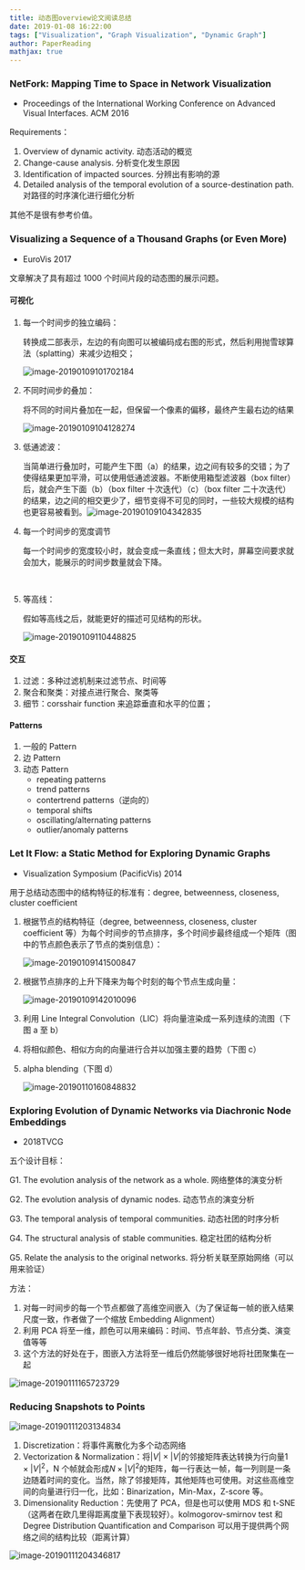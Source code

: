 ```yaml
---
title: 动态图overview论文阅读总结
date: 2019-01-08 16:22:00
tags: ["Visualization", "Graph Visualization", "Dynamic Graph"]
author: PaperReading
mathjax: true
---
```


### NetFork: Mapping Time to Space in Network Visualization

-   Proceedings of the International Working Conference on Advanced Visual Interfaces. ACM 2016

Requirements：

1. Overview of dynamic activity. 动态活动的概览
2. Change-cause analysis. 分析变化发生原因
3. Identification of impacted sources. 分辨出有影响的源
4. Detailed analysis of the temporal evolution of a source-destination path. 对路径的时序演化进行细化分析

其他不是很有参考价值。

### Visualizing a Sequence of a Thousand Graphs (or Even More)

-   EuroVis 2017

文章解决了具有超过 1000 个时间片段的动态图的展示问题。

#### 可视化

1. 每一个时间步的独立编码：

    转换成二部表示，左边的有向图可以被编码成右图的形式，然后利用抛雪球算法（splatting）来减少边相交；

    ![image-20190109101702184](https://jackie-image.oss-cn-hangzhou.aliyuncs.com/19-01-13/image-20190109101702184.png)

2. 不同时间步的叠加：

    将不同的时间片叠加在一起，但保留一个像素的偏移，最终产生最右边的结果

    ![image-20190109104128274](https://jackie-image.oss-cn-hangzhou.aliyuncs.com/19-01-13/image-20190109104128274.png)

3. 低通滤波：

    当简单进行叠加时，可能产生下图（a）的结果，边之间有较多的交错；为了使得结果更加平滑，可以使用低通滤波器。不断使用箱型滤波器（box filter）后，就会产生下面（b）（box filter 十次迭代）（c）（box filter 二十次迭代）的结果，边之间的相交更少了，细节变得不可见的同时，一些较大规模的结构也更容易被看到。![image-20190109104342835](https://jackie-image.oss-cn-hangzhou.aliyuncs.com/19-01-13/image-20190109104342835.png)

4. 每一个时间步的宽度调节

    每一个时间步的宽度较小时，就会变成一条直线；但太大时，屏幕空间要求就会加大，能展示的时间步数量就会下降。

    ​

5. 等高线：

    假如等高线之后，就能更好的描述可见结构的形状。

    ![image-20190109110448825](https://jackie-image.oss-cn-hangzhou.aliyuncs.com/19-01-13/image-20190109110448825.png)

#### 交互

1. 过滤：多种过滤机制来过滤节点、时间等
2. 聚合和聚类：对接点进行聚合、聚类等
3. 细节：corsshair function 来追踪垂直和水平的位置；

#### Patterns

1. 一般的 Pattern
2. 边 Pattern
3. 动态 Pattern
    - repeating patterns
    - trend patterns
    - contertrend patterns（逆向的）
    - temporal shifts
    - oscillating/alternating patterns
    - outlier/anomaly patterns

### Let It Flow: a Static Method for Exploring Dynamic Graphs

-   Visualization Symposium (PacificVis) 2014

用于总结动态图中的结构特征的标准有：degree, betweenness, closeness, cluster coefficient

1. 根据节点的结构特征（degree, betweenness, closeness, cluster coefficient 等）为每个时间步的节点排序，多个时间步最终组成一个矩阵（图中的节点颜色表示了节点的类别信息）：

    ![image-20190109141500847](https://jackie-image.oss-cn-hangzhou.aliyuncs.com/19-01-13/image-20190109141500847.png)

2. 根据节点排序的上升下降来为每个时刻的每个节点生成向量：

    ![image-20190109142010096](https://jackie-image.oss-cn-hangzhou.aliyuncs.com/19-01-13/image-20190109142010096.png)

3. 利用 Line Integral Convolution（LIC）将向量渲染成一系列连续的流图（下图 a 至 b）

4. 将相似颜色、相似方向的向量进行合并以加强主要的趋势（下图 c）

5. alpha blending（下图 d）

    ![image-20190110160848832](https://jackie-image.oss-cn-hangzhou.aliyuncs.com/19-01-13/image-20190110160848832.png)

### Exploring Evolution of Dynamic Networks via Diachronic Node Embeddings

-   2018TVCG

五个设计目标：

G1. The evolution analysis of the network as a whole. 网络整体的演变分析

G2. The evolution analysis of dynamic nodes. 动态节点的演变分析

G3. The temporal analysis of temporal communities. 动态社团的时序分析

G4. The structural analysis of stable communities. 稳定社团的结构分析

G5. Relate the analysis to the original networks. 将分析关联至原始网络（可以用来验证）

方法：

1. 对每一时间步的每一个节点都做了高维空间嵌入（为了保证每一帧的嵌入结果尺度一致，作者做了一个缩放 Embedding Alignment）
2. 利用 PCA 将至一维，颜色可以用来编码：时间、节点年龄、节点分类、演变值等等
3. 这个方法的好处在于，图嵌入方法将至一维后仍然能够很好地将社团聚集在一起

![image-20190111165723729](https://jackie-image.oss-cn-hangzhou.aliyuncs.com/19-01-13/image-20190111165723729.png)

### Reducing Snapshots to Points

![image-20190111203134834](https://jackie-image.oss-cn-hangzhou.aliyuncs.com/19-01-13/image-20190111203134834.png)

1. Discretization：将事件离散化为多个动态网络
2. Vectorization & Normalization：将$|V|\times|V|$的邻接矩阵表达转换为行向量$1 \times |V|^2$，N 个帧就会形成$N \times |V|^2$的矩阵，每一行表达一帧，每一列则是一条边随着时间的变化。当然，除了邻接矩阵，其他矩阵也可使用。对这些高维空间的向量进行归一化，比如：Binarization，Min-Max，Z-score 等。
3. Dimensionality Reduction：先使用了 PCA，但是也可以使用 MDS 和 t-SNE（这两者在欧几里得距离度量下表现较好）。kolmogorov-smirnov test 和 Degree Distribution Quantification and Comparison 可以用于提供两个网络之间的结构比较（距离计算）

![image-20190111204346817](https://jackie-image.oss-cn-hangzhou.aliyuncs.com/19-01-13/image-20190111204346817.png)
